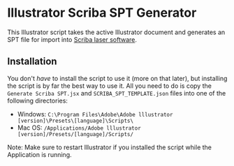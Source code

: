 # Illustrator Scriba SPT Generator

This Illustrator script takes the active Illustrator document and generates an SPT file for import into [Scriba laser software](http://www.permanentmarking.com/).

## Installation

You don't _have_ to install the script to use it (more on that later), but installing the script is by far the best way to use it. All you need to do is copy the `Generate Scriba SPT.jsx` and `SCRIBA_SPT_TEMPLATE.json` files into one of the following directories:

* Windows: `C:\Program Files\Adobe\Adobe lllustrator [version]\Presets\[language]\Scripts\`
* Mac OS: `/Applications/Adobe lllustrator [version]/Presets/[language]/Scripts/`

Note: Make sure to restart Illustrator if you installed the script while the Application is running.
